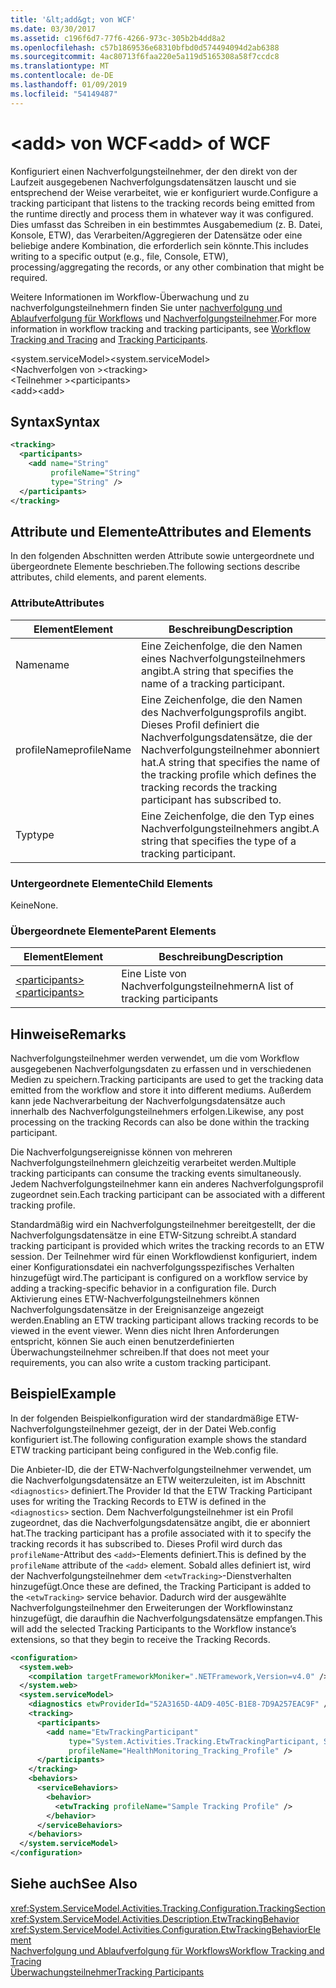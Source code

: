 ```yaml
---
title: '&lt;add&gt; von WCF'
ms.date: 03/30/2017
ms.assetid: c196f6d7-77f6-4266-973c-305b2b4dd8a2
ms.openlocfilehash: c57b1869536e68310bfbd0d574494094d2ab6388
ms.sourcegitcommit: 4ac80713f6faa220e5a119d5165308a58f7ccdc8
ms.translationtype: MT
ms.contentlocale: de-DE
ms.lasthandoff: 01/09/2019
ms.locfileid: "54149487"
---
```

# <a name="ltaddgt-of-wcf"></a><span data-ttu-id="78b34-102">&lt;add&gt; von WCF</span><span class="sxs-lookup"><span data-stu-id="78b34-102">&lt;add&gt; of WCF</span></span>
<span data-ttu-id="78b34-103">Konfiguriert einen Nachverfolgungsteilnehmer, der den direkt von der Laufzeit ausgegebenen Nachverfolgungsdatensätzen lauscht und sie entsprechend der Weise verarbeitet, wie er konfiguriert wurde.</span><span class="sxs-lookup"><span data-stu-id="78b34-103">Configure a tracking participant that listens to the tracking records being emitted from the runtime directly and process them in whatever way it was configured.</span></span> <span data-ttu-id="78b34-104">Dies umfasst das Schreiben in ein bestimmtes Ausgabemedium (z. B. Datei, Konsole, ETW), das Verarbeiten/Aggregieren der Datensätze oder eine beliebige andere Kombination, die erforderlich sein könnte.</span><span class="sxs-lookup"><span data-stu-id="78b34-104">This includes writing to a specific output (e.g., file, Console, ETW), processing/aggregating the records, or any other combination that might be required.</span></span>  
  
 <span data-ttu-id="78b34-105">Weitere Informationen im Workflow-Überwachung und zu nachverfolgungsteilnehmern finden Sie unter [nachverfolgung und Ablaufverfolgung für Workflows](../../../../../docs/framework/windows-workflow-foundation/workflow-tracking-and-tracing.md) und [Nachverfolgungsteilnehmer](../../../../../docs/framework/windows-workflow-foundation/tracking-participants.md).</span><span class="sxs-lookup"><span data-stu-id="78b34-105">For more information in workflow tracking and tracking participants, see [Workflow Tracking and Tracing](../../../../../docs/framework/windows-workflow-foundation/workflow-tracking-and-tracing.md) and [Tracking Participants](../../../../../docs/framework/windows-workflow-foundation/tracking-participants.md).</span></span>  
  
 <span data-ttu-id="78b34-106">\<system.serviceModel></span><span class="sxs-lookup"><span data-stu-id="78b34-106">\<system.serviceModel></span></span>  
<span data-ttu-id="78b34-107">\<Nachverfolgen von ></span><span class="sxs-lookup"><span data-stu-id="78b34-107">\<tracking></span></span>  
<span data-ttu-id="78b34-108">\<Teilnehmer ></span><span class="sxs-lookup"><span data-stu-id="78b34-108">\<participants></span></span>  
<span data-ttu-id="78b34-109">\<add></span><span class="sxs-lookup"><span data-stu-id="78b34-109">\<add></span></span>  
  
## <a name="syntax"></a><span data-ttu-id="78b34-110">Syntax</span><span class="sxs-lookup"><span data-stu-id="78b34-110">Syntax</span></span>  
  
```xml  
<tracking>
  <participants>
    <add name="String"
         profileName="String"
         type="String" />
  </participants>
</tracking>
```  
  
## <a name="attributes-and-elements"></a><span data-ttu-id="78b34-111">Attribute und Elemente</span><span class="sxs-lookup"><span data-stu-id="78b34-111">Attributes and Elements</span></span>  
 <span data-ttu-id="78b34-112">In den folgenden Abschnitten werden Attribute sowie untergeordnete und übergeordnete Elemente beschrieben.</span><span class="sxs-lookup"><span data-stu-id="78b34-112">The following sections describe attributes, child elements, and parent elements.</span></span>  
  
### <a name="attributes"></a><span data-ttu-id="78b34-113">Attribute</span><span class="sxs-lookup"><span data-stu-id="78b34-113">Attributes</span></span>  
  
|<span data-ttu-id="78b34-114">Element</span><span class="sxs-lookup"><span data-stu-id="78b34-114">Element</span></span>|<span data-ttu-id="78b34-115">Beschreibung</span><span class="sxs-lookup"><span data-stu-id="78b34-115">Description</span></span>|  
|-------------|-----------------|  
|<span data-ttu-id="78b34-116">Name</span><span class="sxs-lookup"><span data-stu-id="78b34-116">name</span></span>|<span data-ttu-id="78b34-117">Eine Zeichenfolge, die den Namen eines Nachverfolgungsteilnehmers angibt.</span><span class="sxs-lookup"><span data-stu-id="78b34-117">A string that specifies the name of a tracking participant.</span></span>|  
|<span data-ttu-id="78b34-118">profileName</span><span class="sxs-lookup"><span data-stu-id="78b34-118">profileName</span></span>|<span data-ttu-id="78b34-119">Eine Zeichenfolge, die den Namen des Nachverfolgungsprofils angibt. Dieses Profil definiert die Nachverfolgungsdatensätze, die der Nachverfolgungsteilnehmer abonniert hat.</span><span class="sxs-lookup"><span data-stu-id="78b34-119">A string that specifies the name of the tracking profile which defines the tracking records the tracking participant has subscribed to.</span></span>|  
|<span data-ttu-id="78b34-120">Typ</span><span class="sxs-lookup"><span data-stu-id="78b34-120">type</span></span>|<span data-ttu-id="78b34-121">Eine Zeichenfolge, die den Typ eines Nachverfolgungsteilnehmers angibt.</span><span class="sxs-lookup"><span data-stu-id="78b34-121">A string that specifies the type of a tracking participant.</span></span>|  
  
### <a name="child-elements"></a><span data-ttu-id="78b34-122">Untergeordnete Elemente</span><span class="sxs-lookup"><span data-stu-id="78b34-122">Child Elements</span></span>  
 <span data-ttu-id="78b34-123">Keine</span><span class="sxs-lookup"><span data-stu-id="78b34-123">None.</span></span>  
  
### <a name="parent-elements"></a><span data-ttu-id="78b34-124">Übergeordnete Elemente</span><span class="sxs-lookup"><span data-stu-id="78b34-124">Parent Elements</span></span>  
  
|<span data-ttu-id="78b34-125">Element</span><span class="sxs-lookup"><span data-stu-id="78b34-125">Element</span></span>|<span data-ttu-id="78b34-126">Beschreibung</span><span class="sxs-lookup"><span data-stu-id="78b34-126">Description</span></span>|  
|-------------|-----------------|  
|[<span data-ttu-id="78b34-127">\<participants></span><span class="sxs-lookup"><span data-stu-id="78b34-127">\<participants></span></span>](../../../../../docs/framework/configure-apps/file-schema/windows-workflow-foundation/participants.md)|<span data-ttu-id="78b34-128">Eine Liste von Nachverfolgungsteilnehmern</span><span class="sxs-lookup"><span data-stu-id="78b34-128">A list of tracking participants</span></span>|  
  
## <a name="remarks"></a><span data-ttu-id="78b34-129">Hinweise</span><span class="sxs-lookup"><span data-stu-id="78b34-129">Remarks</span></span>  
 <span data-ttu-id="78b34-130">Nachverfolgungsteilnehmer werden verwendet, um die vom Workflow ausgegebenen Nachverfolgungsdaten zu erfassen und in verschiedenen Medien zu speichern.</span><span class="sxs-lookup"><span data-stu-id="78b34-130">Tracking participants are used to get the tracking data emitted from the workflow and store it into different mediums.</span></span> <span data-ttu-id="78b34-131">Außerdem kann jede Nachverarbeitung der Nachverfolgungsdatensätze auch innerhalb des Nachverfolgungsteilnehmers erfolgen.</span><span class="sxs-lookup"><span data-stu-id="78b34-131">Likewise, any post processing on the tracking Records can also be done within the tracking participant.</span></span>  
  
 <span data-ttu-id="78b34-132">Die Nachverfolgungsereignisse können von mehreren Nachverfolgungsteilnehmern gleichzeitig verarbeitet werden.</span><span class="sxs-lookup"><span data-stu-id="78b34-132">Multiple tracking participants can consume the tracking events simultaneously.</span></span> <span data-ttu-id="78b34-133">Jedem Nachverfolgungsteilnehmer kann ein anderes Nachverfolgungsprofil zugeordnet sein.</span><span class="sxs-lookup"><span data-stu-id="78b34-133">Each tracking participant can be associated with a different tracking profile.</span></span>  
  
 <span data-ttu-id="78b34-134">Standardmäßig wird ein Nachverfolgungsteilnehmer bereitgestellt, der die Nachverfolgungsdatensätze in eine ETW-Sitzung schreibt.</span><span class="sxs-lookup"><span data-stu-id="78b34-134">A standard tracking participant is provided which writes the tracking records to an ETW session.</span></span> <span data-ttu-id="78b34-135">Der Teilnehmer wird für einen Workflowdienst konfiguriert, indem einer Konfigurationsdatei ein nachverfolgungsspezifisches Verhalten hinzugefügt wird.</span><span class="sxs-lookup"><span data-stu-id="78b34-135">The participant is configured on a workflow service by adding a tracking-specific behavior in a configuration file.</span></span> <span data-ttu-id="78b34-136">Durch Aktivierung eines ETW-Nachverfolgungsteilnehmers können Nachverfolgungsdatensätze in der Ereignisanzeige angezeigt werden.</span><span class="sxs-lookup"><span data-stu-id="78b34-136">Enabling an ETW tracking participant allows tracking records to be viewed in the event viewer.</span></span> <span data-ttu-id="78b34-137">Wenn dies nicht Ihren Anforderungen entspricht, können Sie auch einen benutzerdefinierten Überwachungsteilnehmer schreiben.</span><span class="sxs-lookup"><span data-stu-id="78b34-137">If that does not meet your requirements, you can also write a custom tracking participant.</span></span>  
  
## <a name="example"></a><span data-ttu-id="78b34-138">Beispiel</span><span class="sxs-lookup"><span data-stu-id="78b34-138">Example</span></span>  
 <span data-ttu-id="78b34-139">In der folgenden Beispielkonfiguration wird der standardmäßige ETW-Nachverfolgungsteilnehmer gezeigt, der in der Datei Web.config konfiguriert ist.</span><span class="sxs-lookup"><span data-stu-id="78b34-139">The following configuration example shows the standard ETW tracking participant being configured in the Web.config file.</span></span>  
  
 <span data-ttu-id="78b34-140">Die Anbieter-ID, die der ETW-Nachverfolgungsteilnehmer verwendet, um die Nachverfolgungsdatensätze an ETW weiterzuleiten, ist im Abschnitt `<diagnostics>` definiert.</span><span class="sxs-lookup"><span data-stu-id="78b34-140">The Provider Id that the ETW Tracking Participant uses for writing the Tracking Records to ETW is defined in the `<diagnostics>` section.</span></span> <span data-ttu-id="78b34-141">Dem Nachverfolgungsteilnehmer ist ein Profil zugeordnet, das die Nachverfolgungsdatensätze angibt, die er abonniert hat.</span><span class="sxs-lookup"><span data-stu-id="78b34-141">The tracking participant has a profile associated with it to specify the tracking records it has subscribed to.</span></span> <span data-ttu-id="78b34-142">Dieses Profil wird durch das `profileName`-Attribut des `<add>`-Elements definiert.</span><span class="sxs-lookup"><span data-stu-id="78b34-142">This is defined by the `profileName` attribute of the `<add>` element.</span></span> <span data-ttu-id="78b34-143">Sobald alles definiert ist, wird der Nachverfolgungsteilnehmer dem `<etwTracking>`-Dienstverhalten hinzugefügt.</span><span class="sxs-lookup"><span data-stu-id="78b34-143">Once these are defined, the Tracking Participant is added to the `<etwTracking>` service behavior.</span></span> <span data-ttu-id="78b34-144">Dadurch wird der ausgewählte Nachverfolgungsteilnehmer den Erweiterungen der Workflowinstanz hinzugefügt, die daraufhin die Nachverfolgungsdatensätze empfangen.</span><span class="sxs-lookup"><span data-stu-id="78b34-144">This will add the selected Tracking Participants to the Workflow instance’s extensions, so that they begin to receive the Tracking Records.</span></span>  
  
```xml  
<configuration>
  <system.web>
    <compilation targetFrameworkMoniker=".NETFramework,Version=v4.0" />
  </system.web>
  <system.serviceModel>
    <diagnostics etwProviderId="52A3165D-4AD9-405C-B1E8-7D9A257EAC9F" />
    <tracking>
      <participants>
        <add name="EtwTrackingParticipant"
             type="System.Activities.Tracking.EtwTrackingParticipant, System.Activities, Version=4.0.0.0, Culture=neutral, PublicKeyToken=31bf3856ad364e35"
             profileName="HealthMonitoring_Tracking_Profile" />
      </participants>
    </tracking>
    <behaviors>
      <serviceBehaviors>
        <behavior>
          <etwTracking profileName="Sample Tracking Profile" />
        </behavior>
      </serviceBehaviors>
    </behaviors>
  </system.serviceModel>
</configuration>
```  
  
## <a name="see-also"></a><span data-ttu-id="78b34-145">Siehe auch</span><span class="sxs-lookup"><span data-stu-id="78b34-145">See Also</span></span>  
 <xref:System.ServiceModel.Activities.Tracking.Configuration.TrackingSection>  
 <xref:System.ServiceModel.Activities.Description.EtwTrackingBehavior>  
 <xref:System.ServiceModel.Activities.Configuration.EtwTrackingBehaviorElement>  
 [<span data-ttu-id="78b34-146">Nachverfolgung und Ablaufverfolgung für Workflows</span><span class="sxs-lookup"><span data-stu-id="78b34-146">Workflow Tracking and Tracing</span></span>](../../../../../docs/framework/windows-workflow-foundation/workflow-tracking-and-tracing.md)  
 [<span data-ttu-id="78b34-147">Überwachungsteilnehmer</span><span class="sxs-lookup"><span data-stu-id="78b34-147">Tracking Participants</span></span>](../../../../../docs/framework/windows-workflow-foundation/tracking-participants.md)
